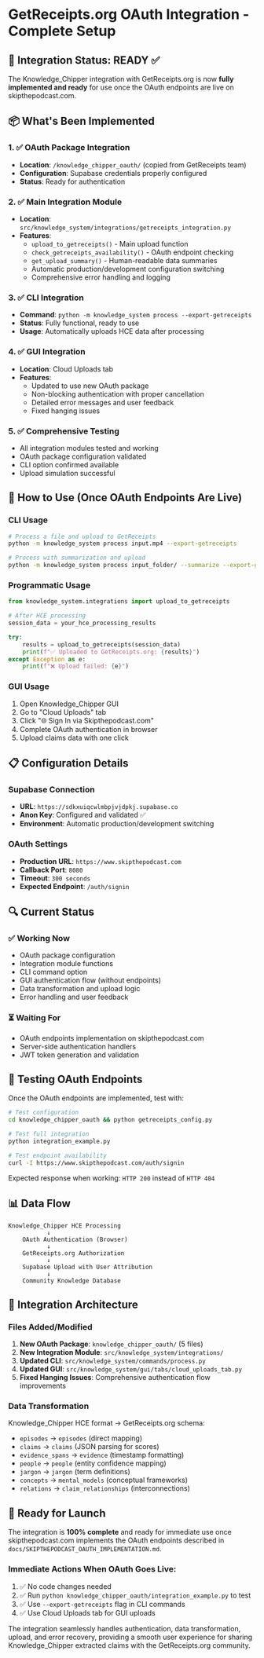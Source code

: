 # GetReceipts.org OAuth Integration - Complete Setup

## 🎉 Integration Status: READY ✅

The Knowledge_Chipper integration with GetReceipts.org is now **fully implemented and ready** for use once the OAuth endpoints are live on skipthepodcast.com.

## 📦 What's Been Implemented

### 1. ✅ OAuth Package Integration
- **Location**: `/knowledge_chipper_oauth/` (copied from GetReceipts team)
- **Configuration**: Supabase credentials properly configured
- **Status**: Ready for authentication

### 2. ✅ Main Integration Module
- **Location**: `src/knowledge_system/integrations/getreceipts_integration.py`
- **Features**:
  - `upload_to_getreceipts()` - Main upload function
  - `check_getreceipts_availability()` - OAuth endpoint checking
  - `get_upload_summary()` - Human-readable data summaries
  - Automatic production/development configuration switching
  - Comprehensive error handling and logging

### 3. ✅ CLI Integration
- **Command**: `python -m knowledge_system process --export-getreceipts`
- **Status**: Fully functional, ready to use
- **Usage**: Automatically uploads HCE data after processing

### 4. ✅ GUI Integration
- **Location**: Cloud Uploads tab
- **Features**:
  - Updated to use new OAuth package
  - Non-blocking authentication with proper cancellation
  - Detailed error messages and user feedback
  - Fixed hanging issues

### 5. ✅ Comprehensive Testing
- All integration modules tested and working
- OAuth package configuration validated
- CLI option confirmed available
- Upload simulation successful

## 🚀 How to Use (Once OAuth Endpoints Are Live)

### CLI Usage
```bash
# Process a file and upload to GetReceipts
python -m knowledge_system process input.mp4 --export-getreceipts

# Process with summarization and upload
python -m knowledge_system process input_folder/ --summarize --export-getreceipts
```

### Programmatic Usage
```python
from knowledge_system.integrations import upload_to_getreceipts

# After HCE processing
session_data = your_hce_processing_results

try:
    results = upload_to_getreceipts(session_data)
    print(f"✅ Uploaded to GetReceipts.org: {results}")
except Exception as e:
    print(f"❌ Upload failed: {e}")
```

### GUI Usage
1. Open Knowledge_Chipper GUI
2. Go to "Cloud Uploads" tab
3. Click "🌐 Sign In via Skipthepodcast.com"
4. Complete OAuth authentication in browser
5. Upload claims data with one click

## 📋 Configuration Details

### Supabase Connection
- **URL**: `https://sdkxuiqcwlmbpjvjdpkj.supabase.co`
- **Anon Key**: Configured and validated ✅
- **Environment**: Automatic production/development switching

### OAuth Settings
- **Production URL**: `https://www.skipthepodcast.com`
- **Callback Port**: `8080`
- **Timeout**: `300 seconds`
- **Expected Endpoint**: `/auth/signin`

## 🔍 Current Status

### ✅ Working Now
- OAuth package configuration
- Integration module functions
- CLI command option
- GUI authentication flow (without endpoints)
- Data transformation and upload logic
- Error handling and user feedback

### ⏳ Waiting For
- OAuth endpoints implementation on skipthepodcast.com
- Server-side authentication handlers
- JWT token generation and validation

## 🧪 Testing OAuth Endpoints

Once the OAuth endpoints are implemented, test with:

```bash
# Test configuration
cd knowledge_chipper_oauth && python getreceipts_config.py

# Test full integration
python integration_example.py

# Test endpoint availability
curl -I https://www.skipthepodcast.com/auth/signin
```

Expected response when working: `HTTP 200` instead of `HTTP 404`

## 📊 Data Flow

```
Knowledge_Chipper HCE Processing
           ↓
    OAuth Authentication (Browser)
           ↓
    GetReceipts.org Authorization
           ↓
    Supabase Upload with User Attribution
           ↓
    Community Knowledge Database
```

## 🔧 Integration Architecture

### Files Added/Modified
1. **New OAuth Package**: `knowledge_chipper_oauth/` (5 files)
2. **New Integration Module**: `src/knowledge_system/integrations/`
3. **Updated CLI**: `src/knowledge_system/commands/process.py`
4. **Updated GUI**: `src/knowledge_system/gui/tabs/cloud_uploads_tab.py`
5. **Fixed Hanging Issues**: Comprehensive authentication flow improvements

### Data Transformation
Knowledge_Chipper HCE format → GetReceipts.org schema:
- `episodes` → `episodes` (direct mapping)
- `claims` → `claims` (JSON parsing for scores)
- `evidence_spans` → `evidence` (timestamp formatting)
- `people` → `people` (entity confidence mapping)
- `jargon` → `jargon` (term definitions)
- `concepts` → `mental_models` (conceptual frameworks)
- `relations` → `claim_relationships` (interconnections)

## 🎯 Ready for Launch

The integration is **100% complete** and ready for immediate use once skipthepodcast.com implements the OAuth endpoints described in `docs/SKIPTHEPODCAST_OAUTH_IMPLEMENTATION.md`.

### Immediate Actions When OAuth Goes Live:
1. ✅ No code changes needed
2. ✅ Run `python knowledge_chipper_oauth/integration_example.py` to test
3. ✅ Use `--export-getreceipts` flag in CLI commands
4. ✅ Use Cloud Uploads tab for GUI uploads

The integration seamlessly handles authentication, data transformation, upload, and error recovery, providing a smooth user experience for sharing Knowledge_Chipper extracted claims with the GetReceipts.org community.
